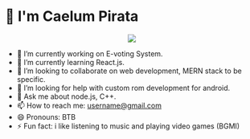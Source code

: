<p align="center">
    <h1>👋 I'm Caelum Pirata </h1>
</p>
  
<p align="center">
  <img src="https://user-images.githubusercontent.com/85424262/161450383-3819ea87-0086-488c-81fc-e840c53b7007.gif"/>
</p>


- 🔭 I’m currently working on E-voting System.
- 🌱 I’m currently learning React.js.
- 👯 I’m looking to collaborate on web development, MERN stack to be specific.
- 🤔 I’m looking for help with custom rom development for android.
- 💬 Ask me about node.js, C++.
- 📫 How to reach me: username@gmail.com
- 😄 Pronouns: BTB
- ⚡ Fun fact: i like listening to music and playing video games (BGMI)



